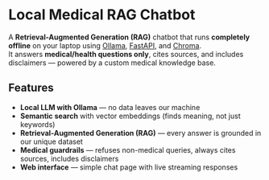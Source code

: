 # Local Medical RAG Chatbot

A **Retrieval-Augmented Generation (RAG)** chatbot that runs **completely offline** on your laptop using [Ollama](https://ollama.com/), [FastAPI](https://fastapi.tiangolo.com/), and [Chroma](https://www.trychroma.com/).  
It answers **medical/health questions only**, cites sources, and includes disclaimers — powered by a custom medical knowledge base.


## Features
-  **Local LLM with Ollama** — no data leaves our machine
- **Semantic search** with vector embeddings (finds meaning, not just keywords)
- **Retrieval-Augmented Generation (RAG)** — every answer is grounded in our unique dataset
- **Medical guardrails** — refuses non-medical queries, always cites sources, includes disclaimers
- **Web interface** — simple chat page with live streaming responses
